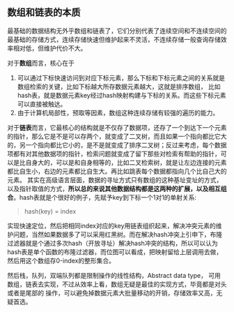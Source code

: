 ## 数组和链表的本质
最基础的数据结构无外乎数组和链表了，它们分别代表了连续空间和不连续空间的最基础的存储方式，连续存储快速但维护起来不灵活，不连续存储一般查询存储效率相对低，但维护代价不大。


对于**数组**而言，核心在于
1. 可以通过下标快速访问到对应下标元素，那么下标和下标元素之间的关系就是数组检索的关键，比如下标越大所存数据元素越大，这就是排序数组，
比如hash表，就是数据元素key经过hash映射构建与下标的关系。而这些下标元素可以直接被触达。
2. 由于计算机局部性，预取等因素，数组这种连续存储有较强的遍历的能力。

对于**链表**而言，它最核心的结构就是不仅存了数据项，还存了一个到达下一个元素的指针，那么它是不是可以存两个，就变成了二叉树，而且如果一个指向都比它大的，另一个指向都比它小的，是不是就变成了排序二叉树；反过来考虑，每个数据项都有对其他数据项的指针，检索问题就变成了留下那些对检索有帮助的指针，可以是比自身大的，可以是和自身相等的，比如二叉检索树，就是让左边连接的元素都比自生小，右边的元素都比自生大。再比如跳表每个数据都指向几个比自己大的元素。
其实在高级语言层面，数据的寻址方式只有数组的这种基址变址的方式，以及指针取值的方式，**所以总的来说其他数据结构都是这两种的扩展，以及相互组合**。hash表就是个很好的例子，先赋予key到下标一个1对1的单射关系:
> hash(key) = index

实现快速定位，然后把相同index对应的key用链表组织起来，解决冲突元素的维护问题，当然如果数据多了可以采用红黑树。而在解决hash冲突上引申下，布隆过滤器就是个通过多次hash（开放寻址）解决hash冲突的结构，所以可以认为hash表是单个函数的布隆过滤器，而位图可以看成，把映射留给上层调用去做，然后用这个数组存0-index的整形集合。

然后栈，队列，双端队列都是限制操作的线性结构，Abstract data type， 可用数组，链表去实现，不过从效率上看，数组无疑是最佳的实现方式，毕竟都是对头或者是尾部的
操作，可以避免掉数据元素大批量移动的开销，存储效率又高，无疑首选。
	
